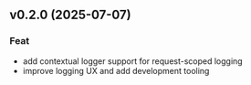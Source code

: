 ## v0.2.0 (2025-07-07)

### Feat

- add contextual logger support for request-scoped logging
- improve logging UX and add development tooling
